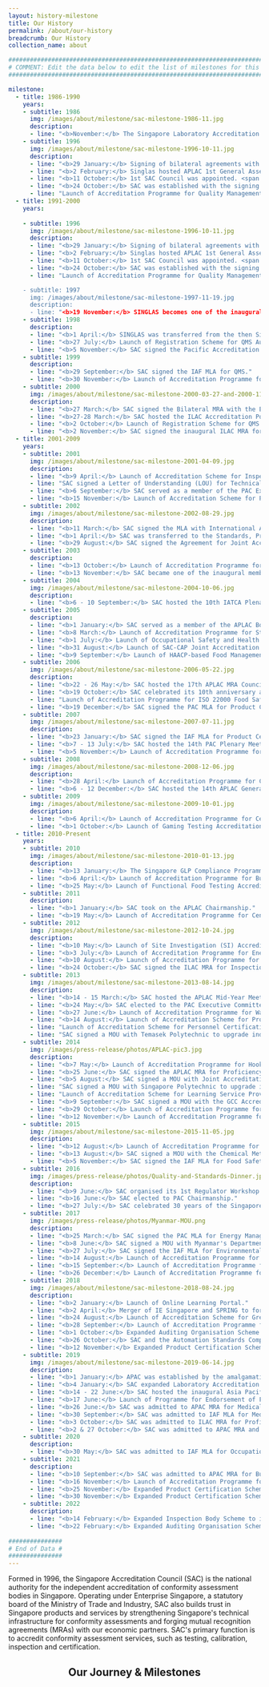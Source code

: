 ```yaml
---
layout: history-milestone
title: Our History
permalink: /about/our-history
breadcrumb: Our History
collection_name: about

######################################################################################
# COMMENT: Edit the data below to edit the list of milestones for this page #
######################################################################################

milestone:
  - title: 1986-1990
    years:
    - subtitle: 1986
      img: /images/about/milestone/sac-milestone-1986-11.jpg
      description:
      - line: "<b>November:</b> The Singapore Laboratory Accreditation Scheme (SINGLAS) was launched under the then Singapore Institute of Standards and Industrial Research (SISIR)."
    - subtitle: 1996
      img: /images/about/milestone/sac-milestone-1996-10-11.jpg
      description:
      - line: "<b>29 January:</b> Signing of bilateral agreements with National Accreditation for Testing Authorities (NATAS) Australia, Telerc (now called International Accreditation New Zealand, IANZ), American Association for Laboratory Accreditation (A2LA) & Hong Kong Laboratory Accreditation Scheme (HOKLAS) for laboratory accreditation."
      - line: "<b>2 February:</b> Singlas hosted APLAC 1st General Assembly."
      - line: "<b>11 October:</b> 1st SAC Council was appointed. <span class='milestone-arrow'></span>"
      - line: "<b>24 October:</b> SAC was established with the signing of MOU between the Ministry of Trade and Industry (MTI) and the then Singapore Confederation of Industries (SCI)."
      - line: "Launch of Accreditation Programme for Quality Management System (QMS) Certification."
  - title: 1991-2000
    years:
    
    - subtitle: 1996
      img: /images/about/milestone/sac-milestone-1996-10-11.jpg
      description:
      - line: "<b>29 January:</b> Signing of bilateral agreements with National Accreditation for Testing Authorities (NATAS) Australia, Telerc (now called International Accreditation New Zealand, IANZ), American Association for Laboratory Accreditation (A2LA) & Hong Kong Laboratory Accreditation Scheme (HOKLAS) for laboratory accreditation."
      - line: "<b>2 February:</b> Singlas hosted APLAC 1st General Assembly."
      - line: "<b>11 October:</b> 1st SAC Council was appointed. <span class='milestone-arrow'></span>"
      - line: "<b>24 October:</b> SAC was established with the signing of MOU between the Ministry of Trade and Industry (MTI) and the then Singapore Confederation of Industries (SCI)."
      - line: "Launch of Accreditation Programme for Quality Management System (QMS) Certification.

    - subtitle: 1997
      img: /images/about/milestone/sac-milestone-1997-11-19.jpg
      description:
      - line: "<b>19 November:</b> SINGLAS becomes one of the inaugural signatories of the APLAC MRA. <span class='milestone-arrow'></span>" 
    - subtitle: 1998
      description:
      - line: "<b>1 April:</b> SINGLAS was transferred from the then Singapore Productivity and Standards Board (PSB) to SAC."  
      - line: "<b>27 July:</b> Launch of Registration Scheme for QMS Auditor."  
      - line: "<b>5 November:</b> SAC signed the Pacific Accreditation Cooperation (PAC) MLA for QMS."  
    - subtitle: 1999
      description:
      - line: "<b>29 September:</b> SAC signed the IAF MLA for QMS."  
      - line: "<b>30 November:</b> Launch of Accreditation Programme for Environmental Management System (EMS) Certification."     
    - subtitle: 2000
      img: /images/about/milestone/sac-milestone-2000-03-27-and-2000-11-02.jpg
      description:
      - line: "<b>27 March:</b> SAC signed the Bilateral MRA with the European Co-operation for Accreditation (EA) for laboratory accreditation. <span class='milestone-arrow'></span>"  
      - line: "<b>27-28 March:</b> SAC hosted the ILAC Accreditation Policy Committee Meeting."  
      - line: "<b>2 October:</b> Launch of Registration Scheme for QMS Internal Auditor." 
      - line: "<b>2 November:</b> SAC signed the inaugural ILAC MRA for laboratory accreditation. <span class='milestone-arrow'></span>"  
  - title: 2001-2009
    years:
    - subtitle: 2001
      img: /images/about/milestone/sac-milestone-2001-04-09.jpg
      description:
      - line: "<b>9 April:</b> Launch of Accreditation Scheme for Inspection Bodies. <span class='milestone-arrow'></span>"  
      - line: "SAC signed a Letter of Understanding (LOU) for Technical Cooperation with the Ministry of Development, Brunei Darussalam."  
      - line: "<b>6 September:</b> SAC served as a member of the PAC Executive Committee."  
      - line: "<b>15 November:</b> Launch of Accreditation Scheme for Product Certification Bodies."    
    - subtitle: 2002
      img: /images/about/milestone/sac-milestone-2002-08-29.jpg
      description:
      - line: "<b>11 March:</b> SAC signed the MLA with International Auditor and Training Certification Association (IATCA) for QMS Auditor Registration."  
      - line: "<b>1 April:</b> SAC was transferred to the Standards, Productivity and Innovation Board (SPRING Singapore)." 
      - line: "<b>29 August:</b> SAC signed the Agreement for Joint Accreditation of Medical Laboratories with the College of American Pathologists. <span class='milestone-arrow'></span>" 
    - subtitle: 2003
      description:
      - line: "<b>13 October:</b> Launch of Accreditation Programme for Certification of Bunker Supply."
      - line: "<b>13 November:</b> SAC became one of the inaugural members of the APLAC MRA for Inspection."
    - subtitle: 2004
      img: /images/about/milestone/sac-milestone-2004-10-06.jpg
      description:
      - line: "<b>6 - 10 September:</b> SAC hosted the 10th IATCA Plenary Meeting. <span class='milestone-arrow'></span>"
    - subtitle: 2005
      description:
      - line: "<b>1 January:</b> SAC served as a member of the APLAC Board of Management."    
      - line: "<b>8 March:</b> Launch of Accreditation Programme for Structural Steelwork Inspection."   
      - line: "<b>1 July:</b> Launch of Occupational Safety and Health Management System (OSHMS) Accreditation Programme." 
      - line: "<b>31 August:</b> Launch of SAC-CAP Joint Accreditation Programme for Medical Testing."    
      - line: "<b>9 September:</b> Launch of HAACP-based Food Management System Accreditation Programme."    
    - subtitle: 2006
      img: /images/about/milestone/sac-milestone-2006-05-22.jpg
      description:
      - line: "<b>22 - 26 May:</b> SAC hosted the 17th APLAC MRA Council Meeting and Board of Management Meeting. <span class='milestone-arrow'></span>"
      - line: "<b>19 October:</b> SAC celebrated its 10th anniversary and 20 years of laboratory accreditation."   
      - line: "Launch of Accreditation Programme for ISO 22000 Food Safety Management System (FSMS) Certification."   
      - line: "<b>19 December:</b> SAC signed the PAC MLA for Product Certifcation."   
    - subtitle: 2007
      img: /images/about/milestone/sac-milestone-2007-07-11.jpg
      description:
      - line: "<b>23 January:</b> SAC signed the IAF MLA for Product Certifcation."
      - line: "<b>7 - 13 July:</b> SAC hosted the 14th PAC Plenary Meeting. <span class='milestone-arrow'></span>"   
      - line: "<b>5 November:</b> Launch of Accreditation Programme for Cargo Inspection and Medical Imaging."  
    - subtitle: 2008
      img: /images/about/milestone/sac-milestone-2008-12-06.jpg
      description:
      - line: "<b>28 April:</b> Launch of Accreditation Programme for Certification of Ready-Mixed Concrete."
      - line: "<b>6 - 12 December:</b> SAC hosted the 14th APLAC General Assembly and Technical Meetings. <span class='milestone-arrow'></span>"   
    - subtitle: 2009
      img: /images/about/milestone/sac-milestone-2009-10-01.jpg
      description:
      - line: "<b>6 April:</b> Launch of Accreditation Programme for Certification of Good Distribution Practice for Medical Devices (GDPMDS)."
      - line: "<b>1 October:</b> Launch of Gaming Testing Accreditation Programme. <span class='milestone-arrow'></span>"      
  - title: 2010-Present
    years:
    - subtitle: 2010
      img: /images/about/milestone/sac-milestone-2010-01-13.jpg
      description:
      - line: "<b>13 January:</b> The Singapore GLP Compliance Programme was admitted to OECD Mutual Acceptance of Data. <span class='milestone-arrow'></span>"
      - line: "<b>6 April:</b> Launch of Accreditation Programme for Business Continuity Management (BCM) Certification."
      - line: "<b>25 May:</b> Launch of Functional Food Testing Accreditation Programme."
    - subtitle: 2011
      description:
      - line: "<b>1 January:</b> SAC took on the APLAC Chairmanship."
      - line: "<b>19 May:</b> Launch of Accreditation Programme for Central Alarm Monitoring Stations (CAMS)."
    - subtitle: 2012
      img: /images/about/milestone/sac-milestone-2012-10-24.jpg
      description:
      - line: "<b>10 May:</b> Launch of Site Investigation (SI) Accreditation Programme."
      - line: "<b>3 July:</b> Launch of Accreditation Programme for Energy Management System (EnMS) Certification."
      - line: "<b>10 August:</b> Launch of Accreditation Programme for Technical Audit of Extension Schemes for Pressure Vessels."
      - line: "<b>24 October:</b> SAC signed the ILAC MRA for Inspection Bodies. <span class='milestone-arrow'></span>"
    - subtitle: 2013
      img: /images/about/milestone/sac-milestone-2013-08-14.jpg
      description:
      - line: "<b>14 - 15 March:</b> SAC hosted the APLAC Mid-Year Meetings for APLAC MRA Council and Board of Management."
      - line: "<b>24 May:</b> SAC elected to the PAC Executive Committee."
      - line: "<b>27 June:</b> Launch of Accreditation Programme for Water Efficiency Management System (WEMS) Certification."
      - line: "<b>14 August:</b> Launch of Accreditation Scheme for Proficiency Testing Providers (PTP)."
      - line: "Launch of Accreditation Scheme for Personnel Certification. <span class='milestone-arrow'></span>"
      - line: "SAC signed a MOU with Temasek Polytechnic to upgrade industry capability."
    - subtitle: 2014
      img: /images/press-release/photos/APLAC-pic3.jpg
      description:
      - line: "<b>7 May:</b> Launch of Accreditation Programme for Hook-Lift and Container (HL) Inspection."
      - line: "<b>25 June:</b> SAC signed the APLAC MRA for Proficiency Testing Providers (PTP). <span class='milestone-arrow'></span>"
      - line: "<b>5 August:</b> SAC signed a MOU with Joint Accreditation System of Australia and New Zealand (JAS-ANZ) for closer collaboration."
      - line: "SAC signed a MOU with Singapore Polytechnic to upgrade industry capability."
      - line: "Launch of Accreditation Scheme for Learning Service Providers (LSP) Certification."
      - line: "<b>9 September:</b> SAC signed a MOU with the GCC Accreditation Centre (GAC) for closer collaboration."
      - line: "<b>29 October:</b> Launch of Accreditation Programme for Multi-Tiered Cloud Computing Security (MTCS) Certification."
      - line: "<b>12 November:</b> Launch of Accreditation Programme for End-of-Life ICT Equipment Management (EIMS) Certification."
    - subtitle: 2015
      img: /images/about/milestone/sac-milestone-2015-11-05.jpg
      description:
      - line: "<b>12 August:</b> Launch of Accreditation Programme for Asset Management (AM) Certification."
      - line: "<b>13 August:</b> SAC signed a MOU with the Chemical Metrology Division (CMD) of Health Sciences Authority for closer collaboration."
      - line: "<b>5 November:</b> SAC signed the IAF MLA for Food Safety Management System (FSMS). <span class='milestone-arrow'></span>"
    - subtitle: 2016
      img: /images/press-release/photos/Quality-and-Standards-Dinner.jpg
      description:
      - line: "<b>9 June:</b> SAC organised its 1st Regulator Workshop to promote accreditation as a tool to support public policy."
      - line: "<b>16 June:</b> SAC elected to PAC Chairmanship."
      - line: "<b>27 July:</b> SAC celebrated 30 years of the Singapore Accreditation Programme. <span class='milestone-arrow'></span>"    
    - subtitle: 2017
      img: /images/press-release/photos/Myanmar-MOU.png
      description:
      - line: "<b>25 March:</b> SAC signed the PAC MLA for Energy Management System (EnMS) and Environmental Management System (EMS)."
      - line: "<b>8 June:</b> SAC signed a MOU with Myanmar's Department of Research and Innovation (DRI) and appointed as their partner accreditation body. <span class='milestone-arrow'></span>"
      - line: "<b>27 July:</b> SAC signed the IAF MLA for Environmental Management System (EMS)."
      - line: "<b>14 August:</b> Launch of Accreditation Programme for Medical Devices Quality Management System (ISO 13485) Certification."
      - line: "<b>15 September:</b> Launch of Accreditation Programme for Auditing Organisations."
      - line: "<b>26 December:</b> Launch of Accreditation Programme for Anti-Bribery Management System Certification."
    - subtitle: 2018
      img: /images/about/milestone/sac-milestone-2018-08-24.jpg
      description:
      - line: "<b>2 January:</b> Launch of Online Learning Portal."
      - line: "<b>2 April:</b> Merger of IE Singapore and SPRING to form Enterprise Singapore."
      - line: "<b>24 August:</b> Launch of Accreditation Scheme for Greenhouse Gas Validation & Verification Body. <span class='milestone-arrow'></span>"
      - line: "<b>28 September:</b> Launch of Accreditation Programme for Information Security Management System (ISMS) Certification."
      - line: "<b>1 October:</b> Expanded Auditing Organisation Scheme to include Risk Management Audit and expanded Product Certification Scheme to include Organic Primary Produce certification."
      - line: "<b>26 October:</b> SAC and the Automation Standards Compliance Institute (ASCI) signed an MoU to facilitate industry recognition of SAC-accredited conformity assessment bodies (CABs) providing ISA/IEC 62443 Industrial Automation and Control Systems Cybersecurity Certification under ASCI's ISASecure Scheme." 
      - line: "<b>12 November:</b> Expanded Product Certification Scheme to include certification of Structural Steelwork Fabricators." 
    - subtitle: 2019
      img: /images/about/milestone/sac-milestone-2019-06-14.jpg
      description:
      - line: "<b>1 January:</b> APAC was established by the amalgamation of APLAC and PAC."
      - line: "<b>4 January:</b> SAC expanded Laboratory Accreditation Scheme to include Robustness Testing under the Information Technology Field and ISASecure Certification under Product Certification Scheme."
      - line: "<b>14 - 22 June:</b> SAC hosted the inaugural Asia Pacific Accreditation Cooperation (APAC) 2019 Annual Meeting. <span class='milestone-arrow'></span>"
      - line: "<b>17 June:</b> Launch of Programme for Endorsement of Forest Certification (PEFC) - Chain of Custody Certification."
      - line: "<b>26 June:</b> SAC was admitted to APAC MRA for Medical Device - Quality Management System, Occupational Health & Safety Management System and Information Security Management System."
      - line: "<b>30 September:</b> SAC was admitted to IAF MLA for Medical Device - Quality Management System and Information Security Management System."
      - line: "<b>3 October:</b> SAC was admitted to ILAC MRA for Proficiency Testing Providers."
      - line: "<b>2 & 27 October:</b> SAC was admitted to APAC MRA and IAF MLA for Certification of Persons."
    - subtitle: 2020
      description:
      - line: "<b>30 May:</b> SAC was admitted to IAF MLA for Occupational Health & Safety Management System."
    - subtitle: 2021
      description:
      - line: "<b>10 September:</b> SAC was admitted to APAC MRA for Business Continuity Management and Anti-bribery Management System."
      - line: "<b>16 November:</b> Launch of Accreditation Programme for Cold Chain Management System (CCMS) Certification."
      - line: "<b>25 November:</b> Expanded Product Certification Scheme to include Good Agriculture Practice (GAP) and Clean & Green Urban Farms."
      - line: "<b>30 November:</b> Expanded Product Certification Scheme to include In-situ Post Tensioning Works and Alternative Structural Steel in BC 1."
    - subtitle: 2022
      description:
      - line: "<b>14 February:</b> Expanded Inspection Body Scheme to include Food Cargo Inspection."
      - line: "<b>22 February:</b> Expanded Auditing Organisation Scheme to include Food Establishments Audits."
     
###############
# End of Data #
###############
---
```


<!-- COMMENT: content of page starts here -->
Formed in 1996, the Singapore Accreditation Council (SAC) is the national authority for the independent accreditation of conformity assessment bodies in Singapore. Operating under Enterprise Singapore, a statutory board of the Ministry of Trade and Industry, SAC also builds trust in Singapore products and services by strengthening Singapore's technical infrastructure for conformity assessments and forging mutual recognition agreements (MRAs) with our economic partners. SAC's primary function is to accredit conformity assessment services, such as testing, calibration, inspection and certification.

## **<center>Our Journey & Milestones</center>**
